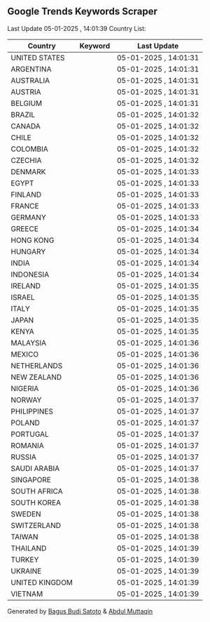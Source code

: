 
## Google Trends Keywords Scraper

Last Update 05-01-2025 , 14:01:39
Country List:

| Country | Keyword | Last Update |
| --- | --- | --- |
| UNITED STATES |  | 05-01-2025 , 14:01:31 |
| ARGENTINA |  | 05-01-2025 , 14:01:31 |
| AUSTRALIA |  | 05-01-2025 , 14:01:31 |
| AUSTRIA |  | 05-01-2025 , 14:01:31 |
| BELGIUM |  | 05-01-2025 , 14:01:31 |
| BRAZIL |  | 05-01-2025 , 14:01:32 |
| CANADA |  | 05-01-2025 , 14:01:32 |
| CHILE |  | 05-01-2025 , 14:01:32 |
| COLOMBIA |  | 05-01-2025 , 14:01:32 |
| CZECHIA |  | 05-01-2025 , 14:01:32 |
| DENMARK |  | 05-01-2025 , 14:01:33 |
| EGYPT |  | 05-01-2025 , 14:01:33 |
| FINLAND |  | 05-01-2025 , 14:01:33 |
| FRANCE |  | 05-01-2025 , 14:01:33 |
| GERMANY |  | 05-01-2025 , 14:01:33 |
| GREECE |  | 05-01-2025 , 14:01:34 |
| HONG KONG |  | 05-01-2025 , 14:01:34 |
| HUNGARY |  | 05-01-2025 , 14:01:34 |
| INDIA |  | 05-01-2025 , 14:01:34 |
| INDONESIA |  | 05-01-2025 , 14:01:34 |
| IRELAND |  | 05-01-2025 , 14:01:35 |
| ISRAEL |  | 05-01-2025 , 14:01:35 |
| ITALY |  | 05-01-2025 , 14:01:35 |
| JAPAN |  | 05-01-2025 , 14:01:35 |
| KENYA |  | 05-01-2025 , 14:01:35 |
| MALAYSIA |  | 05-01-2025 , 14:01:36 |
| MEXICO |  | 05-01-2025 , 14:01:36 |
| NETHERLANDS |  | 05-01-2025 , 14:01:36 |
| NEW ZEALAND |  | 05-01-2025 , 14:01:36 |
| NIGERIA |  | 05-01-2025 , 14:01:36 |
| NORWAY |  | 05-01-2025 , 14:01:37 |
| PHILIPPINES |  | 05-01-2025 , 14:01:37 |
| POLAND |  | 05-01-2025 , 14:01:37 |
| PORTUGAL |  | 05-01-2025 , 14:01:37 |
| ROMANIA |  | 05-01-2025 , 14:01:37 |
| RUSSIA |  | 05-01-2025 , 14:01:37 |
| SAUDI ARABIA |  | 05-01-2025 , 14:01:37 |
| SINGAPORE |  | 05-01-2025 , 14:01:38 |
| SOUTH AFRICA |  | 05-01-2025 , 14:01:38 |
| SOUTH KOREA |  | 05-01-2025 , 14:01:38 |
| SWEDEN |  | 05-01-2025 , 14:01:38 |
| SWITZERLAND |  | 05-01-2025 , 14:01:38 |
| TAIWAN |  | 05-01-2025 , 14:01:38 |
| THAILAND |  | 05-01-2025 , 14:01:39 |
| TURKEY |  | 05-01-2025 , 14:01:39 |
| UKRAINE |  | 05-01-2025 , 14:01:39 |
| UNITED KINGDOM |  | 05-01-2025 , 14:01:39 |
| VIETNAM |  | 05-01-2025 , 14:01:39 |

Generated by [Bagus Budi Satoto](https://github.com/bagussatoto/) & [Abdul Muttaqin](https://github.com/fdciabdul/)
